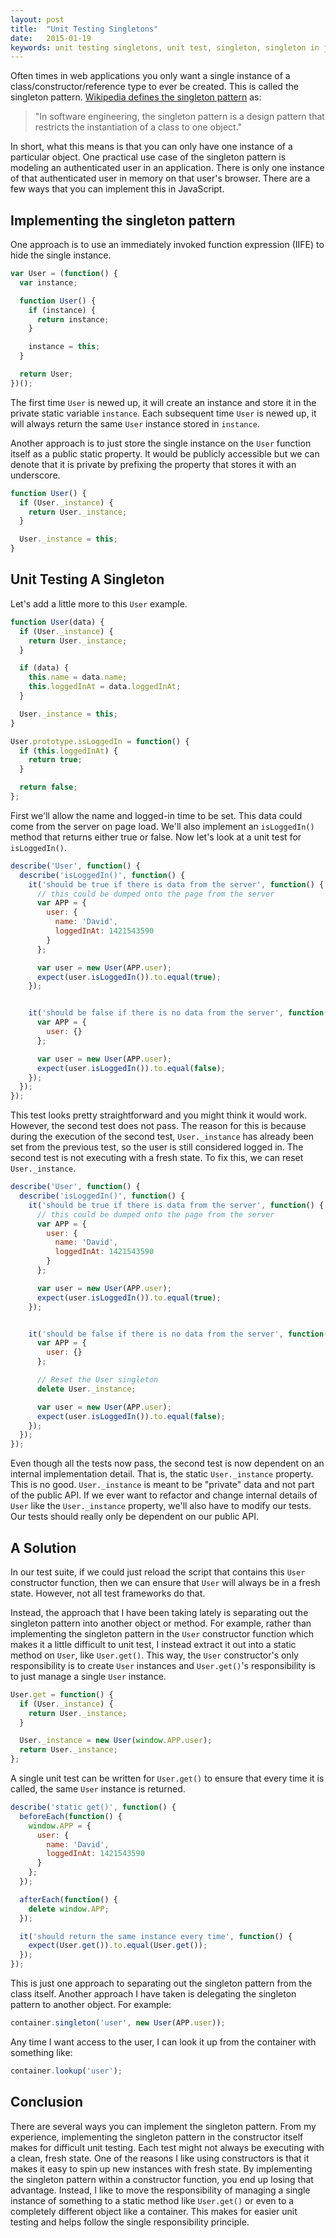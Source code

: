 ```yaml
---
layout: post
title:  "Unit Testing Singletons"
date:   2015-01-19
keywords: unit testing singletons, unit test, singleton, singleton in javascript, singleton design pattern
---
```


Often times in web applications you only want a single instance of a class/constructor/reference type to ever be created. This is called the singleton pattern. [Wikipedia defines the singleton pattern](http://en.wikipedia.org/wiki/Singleton_pattern) as:

>  "In software engineering, the singleton pattern is a design pattern that restricts the instantiation of a class to one object."

In short, what this means is that you can only have one instance of a particular object. One practical use case of the singleton pattern is modeling an authenticated user in an application. There is only one instance of that authenticated user in memory on that user's browser. There are a few ways that you can implement this in JavaScript.

## Implementing the singleton pattern

One approach is to use an immediately invoked function expression (IIFE) to hide the single instance.

```js
var User = (function() {
  var instance;

  function User() {
    if (instance) {
      return instance;
    }

    instance = this;
  }

  return User;
})();
```

The first time `User` is newed up, it will create an instance and store it in the private static variable `instance`. Each subsequent time `User` is newed up, it will always return the same `User` instance stored in `instance`.

Another approach is to just store the single instance on the `User` function itself as a public static property. It would be publicly accessible but we can denote that it is private by prefixing the property that stores it with an underscore.

```js
function User() {
  if (User._instance) {
    return User._instance;
  }

  User._instance = this;
}
```

## Unit Testing A Singleton

Let's add a little more to this `User` example.

```js
function User(data) {
  if (User._instance) {
    return User._instance;
  }

  if (data) {
    this.name = data.name;
    this.loggedInAt = data.loggedInAt;
  }

  User._instance = this;
}

User.prototype.isLoggedIn = function() {
  if (this.loggedInAt) {
    return true;
  }

  return false;
};
```

First we'll allow the name and logged-in time to be set. This data could come from the server on page load. We'll also implement an `isLoggedIn()` method that returns either true or false. Now let's look at a unit test for `isLoggedIn()`.

```js
describe('User', function() {
  describe('isLoggedIn()', function() {
    it('should be true if there is data from the server', function() {
      // this could be dumped onto the page from the server
      var APP = {
        user: {
          name: 'David',
          loggedInAt: 1421543590
        }
      };

      var user = new User(APP.user);
      expect(user.isLoggedIn()).to.equal(true);
    });


    it('should be false if there is no data from the server', function() {
      var APP = {
        user: {}
      };

      var user = new User(APP.user);
      expect(user.isLoggedIn()).to.equal(false);
    });
  });
});
```

This test looks pretty straightforward and you might think it would work. However, the second test does not pass. The reason for this is because during the execution of the second test, `User._instance` has already been set from the previous test, so the user is still considered logged in. The second test is not executing with a fresh state. To fix this, we can reset `User._instance`.

```js
describe('User', function() {
  describe('isLoggedIn()', function() {
    it('should be true if there is data from the server', function() {
      // this could be dumped onto the page from the server
      var APP = {
        user: {
          name: 'David',
          loggedInAt: 1421543590
        }
      };

      var user = new User(APP.user);
      expect(user.isLoggedIn()).to.equal(true);
    });


    it('should be false if there is no data from the server', function() {
      var APP = {
        user: {}
      };

      // Reset the User singleton
      delete User._instance;

      var user = new User(APP.user);
      expect(user.isLoggedIn()).to.equal(false);
    });
  });
});
```

Even though all the tests now pass, the second test is now dependent on an internal implementation detail. That is, the static `User._instance` property. This is no good. `User._instance` is meant to be "private" data and not part of the public API. If we ever want to refactor and change internal details of `User` like the `User._instance` property, we'll also have to modify our tests. Our tests should really only be dependent on our public API.

## A Solution

In our test suite, if we could just reload the script that contains this `User` constructor function, then we can ensure that `User` will always be in a fresh state. However, not all test frameworks do that.

Instead, the approach that I have been taking lately is separating out the singleton pattern into another object or method. For example, rather than implementing the singleton pattern in the `User` constructor function which makes it a little difficult to unit test, I instead extract it out into a static method on `User`, like `User.get()`. This way, the `User` constructor's only responsibility is to create `User` instances and `User.get()`'s responsibility is to just manage a single `User` instance.

```js
User.get = function() {
  if (User._instance) {
    return User._instance;
  }

  User._instance = new User(window.APP.user);
  return User._instance;
};
```

A single unit test can be written for `User.get()` to ensure that every time it is called, the same `User` instance is returned.


```js
describe('static get()', function() {
  beforeEach(function() {
    window.APP = {
      user: {
        name: 'David',
        loggedInAt: 1421543590
      }
    };
  });

  afterEach(function() {
    delete window.APP;
  });

  it('should return the same instance every time', function() {
    expect(User.get()).to.equal(User.get());
  });
});
```

This is just one approach to separating out the singleton pattern from the class itself. Another approach I have taken is delegating the singleton pattern to another object. For example:

```js
container.singleton('user', new User(APP.user));
```

Any time I want access to the user, I can look it up from the container with something like:

```js
container.lookup('user');
```

## Conclusion

There are several ways you can implement the singleton pattern. From my experience, implementing the singleton pattern in the constructor itself makes for difficult unit testing. Each test might not always be executing with a clean, fresh state. One of the reasons I like using constructors is that it makes it easy to spin up new instances with fresh state. By implementing the singleton pattern within a constructor function, you end up losing that advantage. Instead, I like to move the responsibility of managing a single instance of something to a static method like `User.get()` or even to a completely different object like a container. This makes for easier unit testing and helps follow the single responsibility principle.
